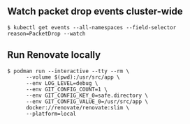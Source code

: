 ## Watch packet drop events cluster-wide

```shell
$ kubectl get events --all-namespaces --field-selector reason=PacketDrop --watch
```

## Run Renovate locally

```shell
$ podman run --interactive --tty --rm \
      --volume $(pwd):/usr/src/app \
      --env LOG_LEVEL=debug \
      --env GIT_CONFIG_COUNT=1 \
      --env GIT_CONFIG_KEY_0=safe.directory \
      --env GIT_CONFIG_VALUE_0=/usr/src/app \
      docker://renovate/renovate:slim \
      --platform=local
```
